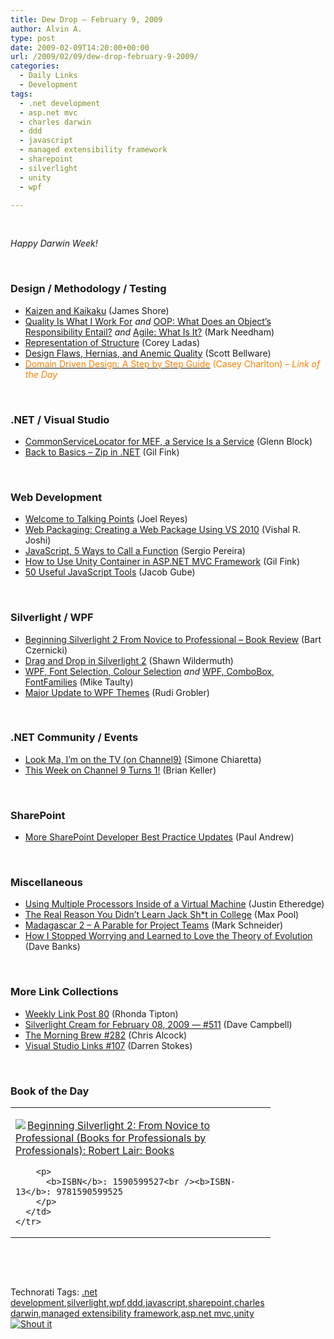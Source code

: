 ```yaml
---
title: Dew Drop – February 9, 2009
author: Alvin A.
type: post
date: 2009-02-09T14:20:00+00:00
url: /2009/02/09/dew-drop-february-9-2009/
categories:
  - Daily Links
  - Development
tags:
  - .net development
  - asp.net mvc
  - charles darwin
  - ddd
  - javascript
  - managed extensibility framework
  - sharepoint
  - silverlight
  - unity
  - wpf

---
```

&#160;

_Happy Darwin Week!_

&#160;

### Design / Methodology / Testing

  * <a href="http://jamesshore.com/Blog/Kaizen-and-Kaikaku.html" target="_blank">Kaizen and Kaikaku</a> (James Shore)
  * <a href="http://www.markhneedham.com/blog/2009/02/09/quality-is-what-i-work-for/" target="_blank">Quality Is What I Work For</a>&#160;_and_&#160;<a href="http://www.markhneedham.com/blog/2009/02/09/oop-what-does-an-objects-responsibility-entail/" target="_blank">OOP: What Does an Object&#8217;s Responsibility Entail?</a> _and_&#160;<a href="http://www.markhneedham.com/blog/2009/02/09/agile-what-is-it/" target="_blank">Agile: What Is It?</a> (Mark Needham)
  * <a href="http://leansoftwareengineering.com/2009/02/09/representation-of-structure/" target="_blank">Representation of Structure</a> (Corey Ladas)
  * <a href="http://blog.scottbellware.com/2009/02/design-flaws-hernias-and-anemic-quality.html" target="_blank">Design Flaws, Hernias, and Anemic Quality</a> (Scott Bellware)
  * <a href="http://devlicio.us/blogs/casey/archive/2009/02/09/domain-driven-design-a-step-by-step-guide.aspx" target="_blank"><font color="#ff8000">Domain Driven Design: A Step by Step Guide</font></a> <font color="#ff8000">(Casey Charlton) <em>– Link of the Day</em></font>

&#160;

### .NET / Visual Studio

  * <a href="http://codebetter.com/blogs/glenn.block/archive/2009/02/09/commonservicelocator-for-mef-a-service-is-a-service.aspx" target="_blank">CommonServiceLocator for MEF, a Service Is a Service</a> (Glenn Block)
  * <a href="http://dotnet.dzone.com/news/back-basics-%E2%80%93-zip-net" target="_blank">Back to Basics &#8211; Zip in .NET</a> (Gil Fink)

&#160;

### Web Development

  * <a href="http://blogs.msdn.com/publicsector/archive/2009/02/09/welcome-to-talking-points.aspx" target="_blank">Welcome to Talking Points</a> (Joel Reyes)
  * <a href="http://blogs.msdn.com/webdevtools/archive/2009/02/09/web-packaging-creating-a-web-package-using-vs-2010.aspx" target="_blank">Web Packaging: Creating a Web Package Using VS 2010</a> (Vishal R. Joshi)
  * <a href="http://devlicio.us/blogs/sergio_pereira/archive/2009/02/09/javascript-5-ways-to-call-a-function.aspx" target="_blank">JavaScript, 5 Ways to Call a Function</a> (Sergio Pereira)
  * <a href="http://blogs.microsoft.co.il/blogs/gilf/archive/2009/02/08/how-to-use-unity-container-in-asp-net-mvc-framework.aspx" target="_blank">How to Use Unity Container in ASP.NET MVC Framework</a> (Gil Fink)
  * <a href="http://www.smashingmagazine.com/2009/02/08/50-extremely-useful-javascript-tools/" target="_blank">50 Useful JavaScript Tools</a> (Jacob Gube)

&#160;

### Silverlight / WPF

  * <a href="http://silverlighthack.com/post/2009/02/07/Beginning-Silverlight-2-From-Novice-to-Professsional-Book-Review.aspx" target="_blank">Beginning Silverlight 2 From Novice to Professional &#8211; Book Review</a> (Bart Czernicki)
  * <a href="http://wildermuth.com/2009/02/09/Drag_and_Drop_in_Silverlight_2" target="_blank">Drag and Drop in Silverlight 2</a> (Shawn Wildermuth)
  * <a href="http://mtaulty.com/CommunityServer/blogs/mike_taultys_blog/archive/2009/02/09/wpf-font-selection-colour-selection.aspx" target="_blank">WPF, Font Selection, Colour Selection</a>&#160;_and_&#160;<a href="http://mtaulty.com/CommunityServer/blogs/mike_taultys_blog/archive/2009/02/09/wpf-combobox-fontfamilies.aspx" target="_blank">WPF, ComboBox, FontFamilies</a> (Mike Taulty)
  * <a href="http://dotnet.org.za/rudi/archive/2009/02/09/major-update-to-wpf-themes.aspx" target="_blank">Major Update to WPF Themes</a> (Rudi Grobler)

&#160;

### .NET Community / Events

  * <a href="http://codeclimber.net.nz/archive/2009/02/09/look-ma-irsquom-on-the-tv-on-channel9.aspx" target="_blank">Look Ma, I&#8217;m on the TV (on Channel9)</a> (Simone Chiaretta)
  * <a href="http://blogs.msdn.com/briankel/archive/2009/02/08/this-week-on-channel-9-turns-1.aspx" target="_blank">This Week on Channel 9 Turns 1!</a> (Brian Keller)

&#160;

### SharePoint

  * <a href="http://blogs.msdn.com/pandrew/archive/2009/02/08/more-sharepoint-developer-best-practice-updates.aspx" target="_blank">More SharePoint Developer Best Practice Updates</a> (Paul Andrew)

&#160;

### Miscellaneous

  * <a href="http://www.codethinked.com/post/2009/02/08/Using-Multiple-Processors-Inside-of-a-Virtual-Machine.aspx" target="_blank">Using Multiple Processors Inside of a Virtual Machine</a> (Justin Etheredge)
  * <a href="http://www.codesqueeze.com/true-reason-you-didnt-learn-jack-in-college/" target="_blank">The Real Reason You Didn&#8217;t Learn Jack Sh*t in College</a> (Max Pool)
  * <a href="http://www.sharepointplan.com/mark_schneiders_sharepoin/2009/02/madagascar-2-a-parable-for-project-teams.html" target="_blank">Madagascar 2 &#8211; A Parable for Project Teams</a> (Mark Schneider)
  * <a href="http://blog.wired.com/geekdad/2009/02/how-i-stopped-w.html" target="_blank">How I Stopped Worrying and Learned to Love the Theory of Evolution</a> (Dave Banks)

&#160;

### More Link Collections

  * <a href="http://rtipton.wordpress.com/2009/02/08/weekly-link-post-80/" target="_blank">Weekly Link Post 80</a> (Rhonda Tipton)
  * <a href="http://geekswithblogs.net/WynApseTechnicalMusings/archive/2009/02/08/129287.aspx" target="_blank">Silverlight Cream for February 08, 2009 &#8212; #511</a> (Dave Campbell)
  * <a href="http://blog.cwa.me.uk/2009/02/09/the-morning-brew-282/" target="_blank">The Morning Brew #282</a> (Chris Alcock)
  * <a href="http://visualstudiohacks.com/blog/visual-studio-links-107/" target="_blank">Visual Studio Links #107</a> (Darren Stokes)

&#160;

### Book of the Day

<div style="padding-bottom: 0px; margin: 0px; padding-left: 0px; padding-right: 0px; display: inline; float: none; padding-top: 0px" id="scid:7dc1bd33-94bd-46fd-a20b-0131235bcd47:ed10277a-0389-4370-8e83-688b8aa385c2" class="wlWriterSmartContent">
  <table cellspacing="0" cellpadding="2" width="400" border="0" unselectable="on">
    <tr>
      <td valign="top" width="400">
        <p>
          <a title="Beginning Silverlight 2: From Novice to Professional (Books for Professionals by Professionals): Robert Lair: Books" href="http://www.amazon.com/exec/obidos/ASIN/1590599527/alvinashcraft-20"><img data-recalc-dims="1" decoding="async" src="https://i0.wp.com/images.amazon.com/images/P/1590599527.01.MZZZZZZZ.jpg?w=660" border="0" align="left" style="float:left" />Beginning Silverlight 2: From Novice to Professional (Books for Professionals by Professionals): Robert Lair: Books</a>
        </p>
        
        <p>
          <b>ISBN</b>: 1590599527<br /><b>ISBN-13</b>: 9781590599525
        </p>
      </td>
    </tr>
  </table>
</div>

&#160;

<div style="padding-bottom: 0px; margin: 0px; padding-left: 0px; padding-right: 0px; display: inline; float: none; padding-top: 0px" id="scid:C16BAC14-9A3D-4c50-9394-FBFEF7A93539:a64d7d6c-3e69-4e29-982d-ea8c328be83b" class="wlWriterSmartContent">
  <!--dotnetkickit-->
</div>

&#160;

<div style="padding-bottom: 0px; margin: 0px; padding-left: 0px; padding-right: 0px; display: inline; float: none; padding-top: 0px" id="scid:0767317B-992E-4b12-91E0-4F059A8CECA8:6f1560ab-a89c-4e9c-ac78-13c3876e7641" class="wlWriterSmartContent">
  Technorati Tags: <a href="http://technorati.com/tags/.net+development" rel="tag">.net development</a>,<a href="http://technorati.com/tags/silverlight" rel="tag">silverlight</a>,<a href="http://technorati.com/tags/wpf" rel="tag">wpf</a>,<a href="http://technorati.com/tags/ddd" rel="tag">ddd</a>,<a href="http://technorati.com/tags/javascript" rel="tag">javascript</a>,<a href="http://technorati.com/tags/sharepoint" rel="tag">sharepoint</a>,<a href="http://technorati.com/tags/charles+darwin" rel="tag">charles darwin</a>,<a href="http://technorati.com/tags/managed+extensibility+framework" rel="tag">managed extensibility framework</a>,<a href="http://technorati.com/tags/asp.net+mvc" rel="tag">asp.net mvc</a>,<a href="http://technorati.com/tags/unity" rel="tag">unity</a>
</div>

<div class="wlWriterHeaderFooter" style="margin:0px; padding:0px 0px 0px 0px;">
  <div class="shoutIt">
    <a rev="vote-for" href="http://dotnetshoutout.com/Submit?url=http%3a%2f%2fwww.alvinashcraft.com%2f2009%2f02%2f09%2fdew-drop-february-9-2009%2f&title=Dew+Drop+-+February+9%2c+2009"><img decoding="async" alt="Shout it" src="http://dotnetshoutout.com/image.axd?url=https://morningdew-bpc6g3a0fgaxdxcu.eastus2-01.azurewebsites.net/2009/02/09/dew-drop-february-9-2009/" style="border:0px" /></a>
  </div>
</div>